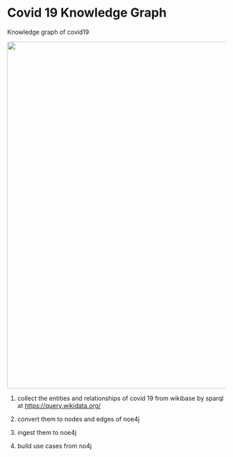 # Covid 19 Knowledge Graph
Knowledge graph of covid19

<img src="https://github.com/gaoyuanliang/covid_knowledge_graph/raw/master/WX20200819-180451%402x.png" width="800">

1. collect the entities and relationships of covid 19 from wikibase by sparql  at https://query.wikidata.org/

2. convert them to nodes and edges of noe4j

3. ingest them to noe4j

4. build use cases from no4j 
